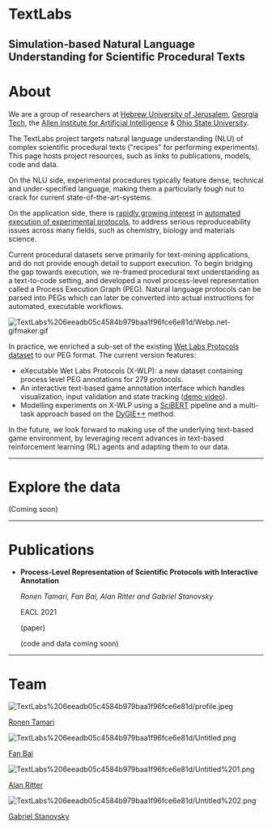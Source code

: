 # TextLabs

## Simulation-based Natural Language Understanding for Scientific Procedural Texts

# About

We are a group of researchers at [Hebrew University of Jerusalem](https://en.huji.ac.il/en), [Georgia Tech](https://www.gatech.edu/), the [Allen Institute for Artificial Intelligence](https://allenai.org/) & [Ohio State University](https://www.osu.edu/). 

The TextLabs project targets natural language understanding (NLU) of complex scientific procedural texts ("recipes" for performing experiments). This page hosts project resources, such as links to publications, models, code and data.

On the NLU side, experimental procedures typically feature dense, technical and under-specified language, making them a particularly tough nut to crack for current state-of-the-art-systems. 

On the application side, there is [rapidly growing interest](https://www.youtube.com/watch?v=L1UgdoP2aeg) in [automated execution of experimental protocols](https://science.sciencemag.org/content/370/6512/101), to address serious reproduceability issues across many fields, such as chemistry, biology and materials science.

Current procedural datasets serve primarily for text-mining applications, and do not provide enough detail to support execution. To begin bridging the gap towards execution, we re-framed procedural text understanding as a text-to-code setting, and developed a novel process-level representation called a Process Execution Graph (PEG). Natural language protocols can be parsed into PEGs which can later be converted into actual instructions for automated, executable workflows. 

![TextLabs%206eeadb05c4584b979baa1f96fce6e81d/Webp.net-gifmaker.gif](TextLabs%206eeadb05c4584b979baa1f96fce6e81d/Webp.net-gifmaker.gif)

In practice, we enriched a sub-set of the existing [Wet Labs Protocols dataset](https://www.aclweb.org/anthology/N18-2016/) to our PEG format. The current version features:

- eXecutable Wet Labs Protocols (X-WLP): a new dataset containing process level PEG annotations for 279 protocols.
- An interactive text-based game annotation interface which handles visualization, input validation and state tracking ([demo video](https://www.youtube.com/watch?v=3NqYKMzolQ4)).
- Modelling experiments on X-WLP using a [SciBERT](https://www.aclweb.org/anthology/D19-1371/) pipeline and a multi-task approach based on the [DyGIE++](https://www.aclweb.org/anthology/N19-1308/) method.

In the future, we look forward to making use of the underlying text-based game environment, by leveraging recent advances in text-based reinforcement learning (RL) agents and adapting them to our data.

---

# Explore the data

(Coming soon)

---

# Publications

- **Process-Level Representation of Scientific Protocols with Interactive Annotation**

    *Ronen Tamari, Fan Bai, Alan Ritter and Gabriel Stanovsky*

    EACL 2021

    (paper)

    (code and data coming soon)

---

# Team

![TextLabs%206eeadb05c4584b979baa1f96fce6e81d/profile.jpeg](TextLabs%206eeadb05c4584b979baa1f96fce6e81d/profile.jpeg)

[Ronen Tamari](https://ronentk.github.io/)

![TextLabs%206eeadb05c4584b979baa1f96fce6e81d/Untitled.png](TextLabs%206eeadb05c4584b979baa1f96fce6e81d/Untitled.png)

[Fan Bai](https://bflashcp3f.github.io/)

![TextLabs%206eeadb05c4584b979baa1f96fce6e81d/Untitled%201.png](TextLabs%206eeadb05c4584b979baa1f96fce6e81d/Untitled%201.png)

[Alan Ritter](http://aritter.github.io/)

![TextLabs%206eeadb05c4584b979baa1f96fce6e81d/Untitled%202.png](TextLabs%206eeadb05c4584b979baa1f96fce6e81d/Untitled%202.png)

[Gabriel Stanovsky](https://gabrielstanovsky.github.io/index.html)
